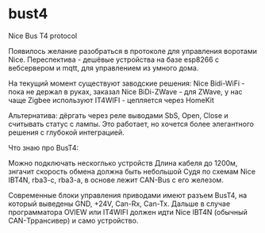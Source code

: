 # bust4
Nice Bus T4 protocol

Появилось желание разобраться в протоколе для управления воротами Nice.
Переспектива - дешёвые устройства на базе esp8266 с вебсервером и mqtt, для управлением из умного дома.

На текущий момент существуют заводские решения:
Nice Bidi-WiFi - пока не держал в руках, заказал
Nice BiDi-ZWave - для ZWave, у нас чаще Zigbee используют
IT4WIFI - цепляется через HomeKit

Альтернатива: дёргать через реле выводами SbS, Open, Close и считывать статус с лампы. Это работает, но хочется более элегантного решения с глубокой интеграцией.

Что знаю про BusT4:

Можно подключать нескоглько устройств
Длина кабеля до 1200м, знгачит скорость обмена должна быть небольшой
Судя по схемам Nice IBT4N, rba3-c, rba3-a, в основе лежит CAN-Bus с его железом.

Современные блоки управления приводами имеют разъем BusT4, на который выведены GND, +24V, Can-Rx, Can-Tx. 
Дальше в случае программатора OVIEW или IT4WIFI должен идти Nice IBT4N (обычный CAN-Тррансивер) и само устройство.
